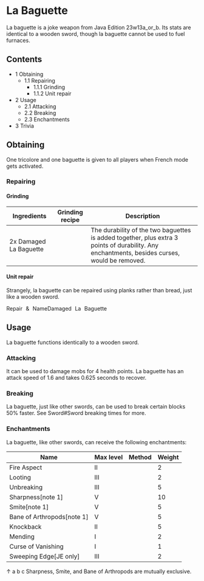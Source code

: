 # La Baguette
La baguette is a joke weapon from Java Edition 23w13a_or_b. Its stats are identical to a wooden sword, though la baguette cannot be used to fuel furnaces.

## Contents
- 1 Obtaining
	- 1.1 Repairing
		- 1.1.1 Grinding
		- 1.1.2 Unit repair
- 2 Usage
	- 2.1 Attacking
	- 2.2 Breaking
	- 2.3 Enchantments
- 3 Trivia

## Obtaining
One tricolore and one baguette is given to all players when French mode gets activated.

### Repairing
#### Grinding
| Ingredients            | Grinding recipe | Description                                                                                                                                   |
|------------------------|-----------------|-----------------------------------------------------------------------------------------------------------------------------------------------|
| 2x Damaged La Baguette |                 | The durability of the two baguettes is added together, plus extra 3 points of durability. Any enchantments, besides curses, would be removed. |

#### Unit repair
Strangely, la baguette can be repaired using planks rather than bread, just like a wooden sword.

Repair & NameDamaged La Baguette
## Usage
La baguette functions identically to a wooden sword.

### Attacking
It can be used to damage mobs for 4 health points. La baguette has an attack speed of 1.6 and takes 0.625 seconds to recover.

### Breaking
La baguette, just like other swords, can be used to break certain blocks 50% faster. See Sword#Sword breaking times for more.

### Enchantments
La baguette, like other swords, can receive the following enchantments:

| Name                       | Max level | Method | Weight |
|----------------------------|-----------|--------|--------|
| Fire Aspect                | II        |        | 2      |
| Looting                    | III       |        | 2      |
| Unbreaking                 | III       |        | 5      |
| Sharpness[note 1]          | V         |        | 10     |
| Smite[note 1]              | V         |        | 5      |
| Bane of Arthropods[note 1] | V         |        | 5      |
| Knockback                  | II        |        | 5      |
| Mending                    | I         |        | 2      |
| Curse of Vanishing         | I         |        | 1      |
| Sweeping Edge‌[JE  only]   | III       |        | 2      |


↑ a b c Sharpness, Smite, and Bane of Arthropods are mutually exclusive.



